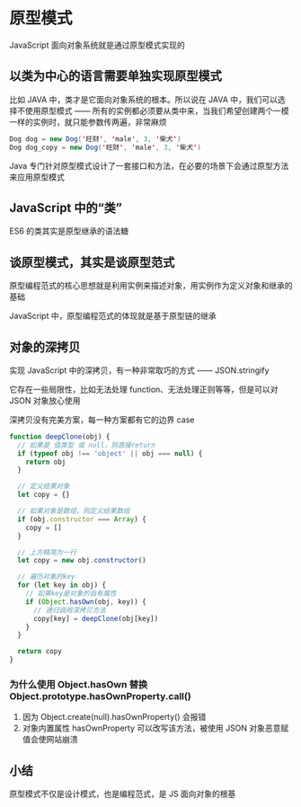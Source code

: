 # 原型模式

JavaScript 面向对象系统就是通过原型模式实现的

## 以类为中心的语言需要单独实现原型模式

比如 JAVA 中，类才是它面向对象系统的根本。所以说在 JAVA 中，我们可以选择不使用原型模式 —— 所有的实例都必须要从类中来，当我们希望创建两个一模一样的实例时，就只能参数传两遍，非常麻烦

```java
Dog dog = new Dog('旺财', 'male', 3, '柴犬')
Dog dog_copy = new Dog('旺财', 'male', 3, '柴犬')
```

Java 专门针对原型模式设计了一套接口和方法，在必要的场景下会通过原型方法来应用原型模式

## JavaScript 中的“类”

ES6 的类其实是原型继承的语法糖

## 谈原型模式，其实是谈原型范式

原型编程范式的核心思想就是利用实例来描述对象，用实例作为定义对象和继承的基础

JavaScript 中，原型编程范式的体现就是基于原型链的继承

## 对象的深拷贝

实现 JavaScript 中的深拷贝，有一种非常取巧的方式 —— JSON.stringify

它存在一些局限性，比如无法处理 function、无法处理正则等等，但是可以对 JSON 对象放心使用

深拷贝没有完美方案，每一种方案都有它的边界 case

```js
function deepClone(obj) {
  // 如果是 值类型 或 null，则直接return
  if (typeof obj !== 'object' || obj === null) {
    return obj
  }

  // 定义结果对象
  let copy = {}

  // 如果对象是数组，则定义结果数组
  if (obj.constructor === Array) {
    copy = []
  }

  // 上方精简为一行
  let copy = new obj.constructor()

  // 遍历对象的key
  for (let key in obj) {
    // 如果key是对象的自有属性
    if (Object.hasOwn(obj, key)) {
      // 递归调用深拷贝方法
      copy[key] = deepClone(obj[key])
    }
  }

  return copy
}
```

### 为什么使用 Object.hasOwn 替换 Object.prototype.hasOwnProperty.call()

1. 因为 Object.create(null).hasOwnProperty() 会报错
2. 对象内置属性 hasOwnProperty 可以改写该方法，被使用 JSON 对象恶意赋值会使网站崩溃

## 小结

原型模式不仅是设计模式，也是编程范式，是 JS 面向对象的根基
